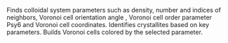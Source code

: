 Finds colloidal system parameters such as density, number and indices of neighbors, Voronoi cell orientation angle , Voronoi cell order parameter Psy6 and Voronoi cell coordinates. Identifies crystallites based on key parameters. Builds Voronoi cells colored by the selected parameter.
